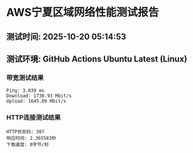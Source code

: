 # AWS宁夏区域网络性能测试报告
## 测试时间: 2025-10-20 05:14:53
## 测试环境: GitHub Actions Ubuntu Latest (Linux)

### 带宽测试结果
```
Ping: 3.039 ms
Download: 1730.93 Mbit/s
Upload: 1645.09 Mbit/s
```

### HTTP连接测试结果
```
HTTP状态码: 307
响应时间: 2.365583秒
下载速度: 0字节/秒
```

